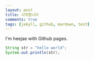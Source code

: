 ```yaml
---
layout: post
title: 시작합니다
comments: true
tags: [jekyll, github, mardown, test]
---
```


I'm heejae with Github pages.

```java
String str = "hello world";
System.out.println(str);
```
